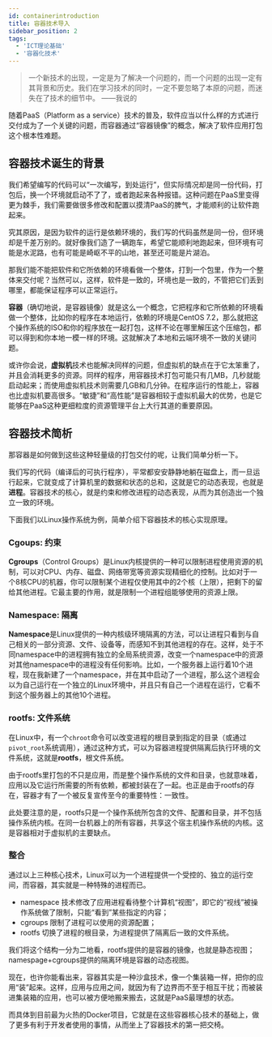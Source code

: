 ```yaml
---
id: containerintroduction
title: 容器技术导入
sidebar_position: 2
tags:
  - 'ICT理论基础'
  - '容器化技术'
---
```


> 一个新技术的出现，一定是为了解决一个问题的，而一个问题的出现一定有其背景和历史。我们在学习技术的同时，一定不要忽略了本原的问题，而迷失在了技术的细节中。
> ——我说的

随着PaaS（Platform as a service）技术的普及，软件应当以什么样的方式进行交付成为了一个关键的问题，而容器通过“容器镜像”的概念，解决了软件应用打包这个根本性难题。

## 容器技术诞生的背景

我们希望编写的代码可以“一次编写，到处运行”，但实际情况却是同一份代码，打包后，换一个环境就启动不了了，或者跑起来各种报错。这种问题在PaaS里变得更为棘手，我们需要做很多修改和配置以摸清PaaS的脾气，才能顺利的让软件跑起来。

究其原因，是因为软件的运行是依赖环境的，我们写的代码虽然是同一份，但环境却是千差万别的。就好像我们造了一辆跑车，希望它能顺利地跑起来，但环境有可能是水泥路，也有可能是崎岖不平的山地，甚至还可能是片湖泊。

那我们能不能把软件和它所依赖的环境看做一个整体，打到一个包里，作为一个整体来交付呢？当然可以，这样，软件是一致的，环境也是一致的，不管把它们丢到哪里，都能保证程序可以正常运行。

**容器**（确切地说，是容器镜像）就是这么一个概念，它把程序和它所依赖的环境看做一个整体，比如你的程序在本地运行，依赖的环境是CentOS 7.2，那么就把这个操作系统的ISO和你的程序放在一起打包，这样不论在哪里解压这个压缩包，都可以得到和你本地一模一样的环境。这就解决了本地和云端环境不一致的关键问题。

或许你会说，**虚拟机**技术也能解决同样的问题，但虚拟机的缺点在于它太笨重了，并且会消耗更多的资源。同样的程序，用容器技术打包可能只有几MB，几秒就能启动起来；而使用虚拟机技术则需要几GB和几分钟。在程序运行的性能上，容器也比虚拟机要高很多。“敏捷”和“高性能”是容器相较于虚拟机最大的优势，也是它能够在PaaS这种更细粒度的资源管理平台上大行其道的重要原因。

## 容器技术简析

那容器是如何做到这些这种轻量级的打包交付的呢，让我们简单分析一下。

我们写的代码（编译后的可执行程序），平常都安安静静地躺在磁盘上，而一旦运行起来，它就变成了计算机里的数据和状态的总和，这就是它的动态表现，也就是**进程**。容器技术的核心，就是约束和修改进程的动态表现，从而为其创造出一个独立一致的环境。

下面我们以Linux操作系统为例，简单介绍下容器技术的核心实现原理。

### Cgoups: 约束

**Cgroups**（Control Groups）是Linux内核提供的一种可以限制进程使用资源的机制，可以对CPU、内存、磁盘、网络带宽等资源实现精细化的控制。比如对于一个8核CPU的机器，你可以限制某个进程仅使用其中的2个核（上限），把剩下的留给其他进程。它最主要的作用，就是限制一个进程组能够使用的资源上限。

### Namespace: 隔离

**Namespace**是Linux提供的一种内核级环境隔离的方法，可以让进程只看到与自己相关的一部分资源、文件、设备等，而感知不到其他进程的存在。这样，处于不同namespace中的进程拥有独立的全局系统资源，改变一个namespace中的资源对其他namespace中的进程没有任何影响。比如，一个服务器上运行着10个进程，现在我新建了一个namespace，并在其中启动了一个进程，那么这个进程会以为自己运行在一个独立的Linux环境中，并且只有自己一个进程在运行，它看不到这个服务器上的其他10个进程。

### rootfs: 文件系统

在Linux中，有一个`chroot`命令可以改变进程的根目录到指定的目录（或通过`pivot_root`系统调用），通过这种方式，可以为容器进程提供隔离后执行环境的文件系统，这就是**rootfs**，根文件系统。

由于rootfs里打包的不只是应用，而是整个操作系统的文件和目录，也就意味着，应用以及它运行所需要的所有依赖，都被封装在了一起。也正是由于rootfs的存在，容器才有了一个被反复宣传至今的重要特性：一致性。

此处要注意的是，rootfs只是一个操作系统所包含的文件、配置和目录，并不包括操作系统内核。在同一台机器上的所有容器，共享这个宿主机操作系统的内核。这是容器相对于虚拟机的主要缺点。

### 整合

通过以上三种核心技术，Linux可以为一个进程提供一个受控的、独立的运行空间，而容器，其实就是一种特殊的进程而已。

- namespace 技术修改了应用进程看待整个计算机“视图”，即它的“视线”被操作系统做了限制，只能“看到”某些指定的内容；
- cgroups 限制了进程可以使用的资源配置；
- rootfs 切换了进程的根目录，为进程提供了隔离后一致的文件系统。

我们将这个结构一分为二地看，rootfs提供的是容器的镜像，也就是静态视图；namespage+cgroups提供的隔离环境是容器的动态视图。

现在，也许你能看出来，容器其实是一种沙盒技术，像一个集装箱一样，把你的应用“装”起来。这样，应用与应用之间，就因为有了边界而不至于相互干扰；而被装进集装箱的应用，也可以被方便地搬来搬去，这就是PaaS最理想的状态。

而具体到目前最为火热的Docker项目，它就是在这些容器核心技术的基础上，做了更多有利于开发者使用的事情，从而坐上了容器技术的第一把交椅。
